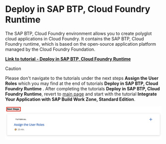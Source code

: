# Deploy in SAP BTP, Cloud Foundry Runtime

The SAP BTP, Cloud Foundry environment allows you to create polyglot cloud applications in Cloud Foundry. It contains the SAP BTP, Cloud Foundry runtime, which is based on the open-source application platform managed by the Cloud Foundry Foundation.

[**Link to tutorial - Deploy in SAP BTP, Cloud Foundry Runtime**](https://developers.sap.com/tutorials/introduction.html)

> [!CAUTION]
> Please don't navigate to the tutorials under the next steps **Assign the User Roles** which you may find at the end of tutorials **Deploy in SAP BTP, Cloud Foundry Runtime** . After completing the tutorials **Deploy in SAP BTP, Cloud Foundry Runtime**, revert to [main page](https://github.com/SAP-samples/btp-end-to-end-scenario-use-cases/tree/main/topic3#exercises) and start with the tutorial **Integrate Your Application with SAP Build Work Zone, Standard Edition**.

<div align="center">
	<img src="./images/user.png" width="900" />
</div>
